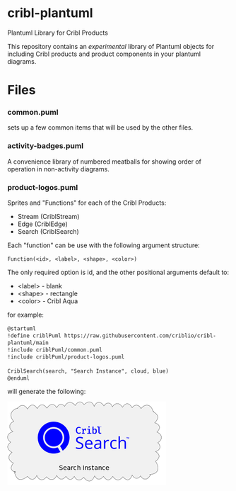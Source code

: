 # cribl-plantuml

Plantuml Library for Cribl Products

This repository contains an *experimental* library of Plantuml objects for including Cribl products and product components in your plantuml diagrams. 

# Files

### common.puml 
sets up a few common items that will be used by the other files. 

### activity-badges.puml
A convenience library of numbered meatballs for showing order of operation in non-activity diagrams. 

### product-logos.puml
Sprites and "Functions" for each of the Cribl Products:

* Stream (CriblStream)
* Edge (CriblEdge)
* Search (CriblSearch)

Each "function" can be use with the following argument structure:

```
Function(<id>, <label>, <shape>, <color>)
```

The only required option is id, and the other positional arguments default to:

* \<label> - blank
* \<shape> - rectangle
* \<color> - Cribl Aqua

for example: 
```
@startuml
!define criblPuml https://raw.githubusercontent.com/criblio/cribl-plantuml/main
!include criblPuml/common.puml
!include criblPuml/product-logos.puml

CriblSearch(search, "Search Instance", cloud, blue)
@enduml
```

will generate the following:

![Cribl Search Image](images/search-example.png)
